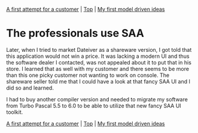 [A first attempt for a customer](04.html) | [Top](index.html) | [My first model driven ideas](06.html)

# The professionals use SAA #

Later, when I tried to market Dateiver as a shareware version, I got told that this application would not win a price. It was lacking a modern UI and thus the software dealer I contacted, was not appealed about it to put that in his store. I learned that as well with my customer and there seems to be more than this one picky customer not wanting to work on console. The shareware seller told me that I could have a look at that fancy SAA UI and I did so and learned.

I had to buy another compiler version and needed to migrate my software from Turbo Pascal 5.5 to 6.0 to be able to utilize that new fancy SAA UI toolkit.




[A first attempt for a customer](04.html) | [Top](index.html) | [My first model driven ideas](06.html)





[PastedGraphic]: PastedGraphic.png

[Dateiver]: Dateiver.png

[TVBuild]: TVBuild.png

[Bildschirmfoto2024-10-20um105545]: Bildschirmfoto2024-10-20um105545.png

[Bildschirmfoto2024-10-20um111447]: Bildschirmfoto2024-10-20um111447.png

[Bildschirmfoto2024-10-20um112431]: Bildschirmfoto2024-10-20um112431.png

[Bildschirmfoto2024-10-20um112746]: Bildschirmfoto2024-10-20um112746.png

[Bildschirmfoto2024-10-20um114925]: Bildschirmfoto2024-10-20um114925.png

[Bildschirmfoto2024-10-20um115956]: Bildschirmfoto2024-10-20um115956.png


